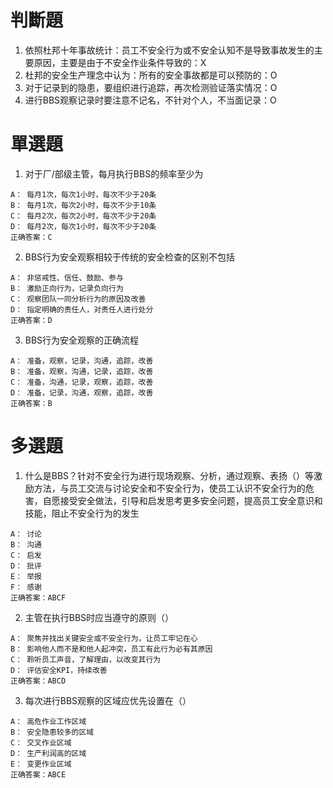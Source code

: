 # 判斷題
1. 依照杜邦十年事故统计：员工不安全行为或不安全认知不是导致事故发生的主要原因，主要是由于不安全作业条件导致的：X
2. 杜邦的安全生产理念中认为：所有的安全事故都是可以预防的：O
3. 对于记录到的隐患，要组织进行追踪，再次检测验证落实情况：O
4. 进行BBS观察记录时要注意不记名，不针对个人，不当面记录：O

# 單選題
1. 对于厂/部级主管，每月执行BBS的频率至少为
```
A： 每月1次，每次1小时，每次不少于20条
B： 每月1次，每次2小时，每次不少于10条
C： 每月2次，每次2小时，每次不少于20条
D： 每月2次，每次1小时，每次不少于20条
正确答案：C
```

2. BBS行为安全观察相较于传统的安全检查的区别不包括
```
A： 非惩戒性、信任、鼓励、参与
B： 激励正向行为，记录负向行为
C： 观察团队一同分析行为的原因及改善
D： 指定明确的责任人，对责任人进行处分
正确答案：D
```

3. BBS行为安全观察的正确流程
```
A： 准备，观察，记录，沟通，追踪，改善
B： 准备，观察，沟通，记录，追踪，改善
C： 准备，沟通，记录，观察，追踪，改善
D： 准备，记录，沟通，观察，追踪，改善
正确答案：B
```

# 多選題
1. 什么是BBS？针对不安全行为进行现场观察、分析，通过观察、表扬（）等激励方法，与员工交流与讨论安全和不安全行为，使员工认识不安全行为的危害，自愿接受安全做法，引导和启发思考更多安全问题，提高员工安全意识和技能，阻止不安全行为的发生
```
A： 讨论
B： 沟通
C： 启发
D： 批评
E： 举报
F： 感谢
正确答案：ABCF
```

2. 主管在执行BBS时应当遵守的原则（）
```
A： 聚焦并找出关键安全或不安全行为，让员工牢记在心
B： 影响他人而不是和他人起冲突，员工有此行为必有其原因
C： 聆听员工声音，了解理由，以改变其行为
D： 评估安全KPI，持续改善
正确答案：ABCD
```

3. 每次进行BBS观察的区域应优先设置在（）
```
A： 高危作业工作区域
B： 安全隐患较多的区域
C： 交叉作业区域
D： 生产利润高的区域
E： 变更作业区域
正确答案：ABCE
```
